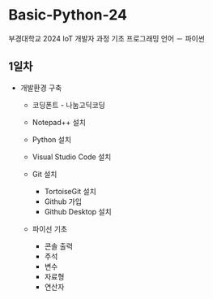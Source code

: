 # Basic-Python-24
부경대학교 2024 IoT 개발자 과정 기초 프로그래밍 언어 － 파이썬


## 1일차 
- 개발환경 구축
    - 코딩폰트 - 나눔고딕코딩
    - Notepad++ 설치
    - Python 설치
    - Visual Studio Code 설치
    - Git 설치
        - TortoiseGit 설치
        - Github 가입
        - Github Desktop 설치

    - 파이선 기초
        - 콘솔 출력
        - 주석
        - 변수
        - 자료형
        - 연산자
    